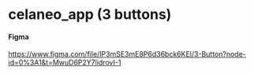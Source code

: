 # celaneo_app (3 buttons)

#### Figma
https://www.figma.com/file/IP3mSE3mE8P6d36bck6KEl/3-Button?node-id=0%3A1&t=MwuD6P2Y7lidrovI-1
